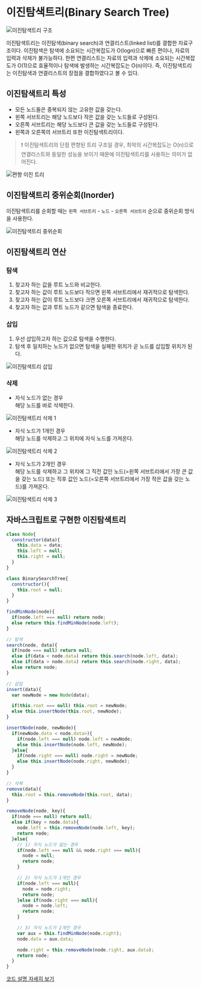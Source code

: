 # 이진탐색트리(Binary Search Tree)

![이진탐색트리 구조](https://simplesnippets.tech/wp-content/uploads/2020/10/binary-search-tree-featured-image.jpg)

이진탐색트리는 이진탐색(binary search)과 연결리스트(linked list)를 결합한 자료구조이다. 이진탐색은 탐색에 소요되는 시간복잡도가 O(logn)으로 빠른 편이나, 자료의 입력과 삭제가 불가능하다. 한편 연결리스트는 자료의 입력과 삭제에 소요되는 시간복잡도가 O(1)으로 효율적이나 탐색에 발생하는 시간복잡도는 O(n)이다. 즉, 이진탐색트리는 이진탐색과 연결리스트의 장점을 결합하였다고 볼 수 있다.

## 이진탐색트리 특성

- 모든 노드들은 중복되지 않는 고유한 값을 갖는다.
- 왼쪽 서브트리는 해당 노드보다 작은 값을 갖는 노드들로 구성된다.
- 오른쪽 서브트리는 해당 노드보다 큰 값을 갖는 노드들로 구성된다.
- 왼쪽과 오른쪽의 서브트리 또한 이진탐색트리이다.

> ❗️ 이진탐색트리의 단점
> 편향된 트리 구조일 경우, 최악의 시간복잡도는 O(n)으로 연결리스트와 동일한 성능을 보이기 때문에 이진탐색트리를 사용하는 의미가 없어진다.

![편향 이진 트리](https://blog.kakaocdn.net/dn/WfWhw/btqG6B0pmHy/Q5QGEcm7FMIxygZQgmLQbk/img.png)

## 이진탐색트리 중위순회(Inorder)

이진탐색트리를 순회할 때는 `왼쪽 서브트리` - `노드` - `오른쪽 서브트리` 순으로 중위순회 방식을 사용한다.

![이진탐색트리 중위순회](https://media.vlpt.us/images/taeha7b/post/b70d2d68-36cb-43a1-9e7b-ba80d2ae822c/%EC%A4%91%EC%9C%84-%EC%88%9C%ED%9A%8C.gif)

## 이진탐색트리 연산

### 탐색

1. 찾고자 하는 값을 루트 노드와 비교한다.
2. 찾고자 하는 값이 루트 노드보다 작으면 왼쪽 서브트리에서 재귀적으로 탐색한다.
3. 찾고자 하는 값이 루트 노드보다 크면 오른쪽 서브트리에서 재귀적으로 탐색한다.
4. 찾고자 하는 값과 루트 노드가 같으면 탐색을 종료한다.

### 삽입

1. 우선 삽입하고자 하는 값으로 탐색을 수행한다.
2. 탐색 후 일치하는 노드가 없으면 탐색을 실패한 위치가 곧 노드를 삽입할 위치가 된다.

![이진탐색트리 삽입](https://upload.wikimedia.org/wikipedia/commons/8/83/Binary-search-tree-insertion-animation.gif)

### 삭제

- 자식 노드가 없는 경우  
  해당 노드를 바로 삭제한다.

![이진탐색트리 삭제 1](https://i.giphy.com/media/ZcLLXw3CXlqGrFVtRi/giphy.gif)

- 자식 노드가 1개인 경우  
  해당 노드를 삭제하고 그 위치에 자식 노드를 가져온다.

![이진탐색트리 삭제 2](https://i.giphy.com/media/YrZ18grMiPQ6J2QWhP/giphy.gif)

- 자식 노드가 2개인 경우  
  해당 노드를 삭제하고 그 위치에 그 직전 값인 노드(=왼쪽 서브트리에서 가장 큰 값을 갖는 노드) 또는 직후 값인 노드(=오른쪽 서브트리에서 가장 작은 값을 갖는 노드)를 가져온다.

![이진탐색트리 삭제 3](https://i.giphy.com/media/S78Dap8pBddwvipsNi/giphy.gif)

## 자바스크립트로 구현한 이진탐색트리

```javascript
class Node{
  constructor(data){
    this.data = data;
    this.left = null;
    this.right = null;
  }
}

class BinarySearchTree{
  constructor(){
    this.root = null;
  }
}

findMinNode(node){
  if(node.left === null) return node;
  else return this.findMinNode(node.left);
}

// 탐색
search(node, data){
  if(node === null) return null;
  else if(data < node.data) return this.search(node.left, data);
  else if(data > node.data) return this.search(node.right, data);
  else return node;
}

// 삽입
insert(data){
  var newNode = new Node(data);

  if(this.root === null) this.root = newNode;
  else this.insertNode(this.root, newNode);
}

insertNode(node, newNode){
  if(newNode.data < node.data>){
    if(node.left === null) node.left = newNode;
    else this.insertNode(node.left, newNode);
  }else{
    if(node.right === null) node.right = newNode;
    else this.insertNode(node.right, newNode);
  }
}

// 삭제
remove(data){
  this.root = this.removeNode(this.root, data);
}

removeNode(node, key){
  if(node === null) return null;
  else if(key < node.data){
    node.left = this.removeNode(node.left, key);
    return node;
  }else{
    // 1) 자식 노드가 없는 경우
    if(node.left === null && node.right === null){
      node = null;
      return node;
    }

    // 2) 자식 노드가 1개인 경우
    if(node.left === null){
      node = node.right;
      return node;
    }else if(node.right === null){
      node = node.left;
      return node;
    }

    // 3) 자식 노드가 2개인 경우
    var aux = this.findMinNode(node.right);
    node.data = aux.data;

    node.right = this.removeNode(node.right, aux.data);
    return node;
  }
}
```

[코드 설명 자세히 보기](https://www.geeksforgeeks.org/implementation-binary-search-tree-javascript/)
